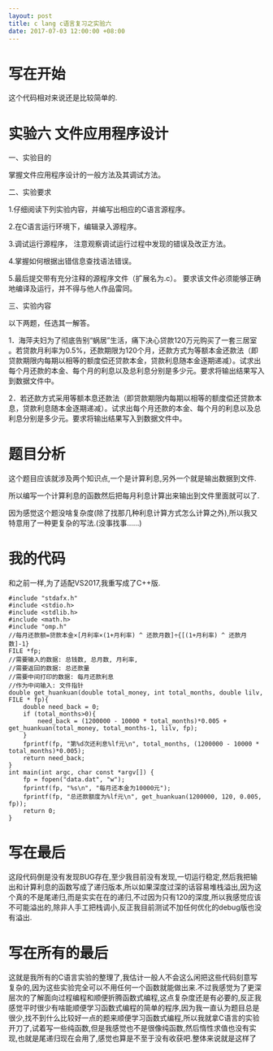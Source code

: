 ```yaml
---
layout: post
title: c lang c语言复习之实验六
date: 2017-07-03 12:00:00 +08:00
---
```


# 写在开始
这个代码相对来说还是比较简单的.
# 实验六 文件应用程序设计

一、实验目的

掌握文件应用程序设计的一般方法及其调试方法。

二、实验要求

1.仔细阅读下列实验内容，并编写出相应的C语言源程序。

2.在C语言运行环境下，编辑录入源程序。

3.调试运行源程序， 注意观察调试运行过程中发现的错误及改正方法。

4.掌握如何根据出错信息查找语法错误。

5.最后提交带有充分注释的源程序文件（扩展名为.c）。 要求该文件必须能够正确地编译及运行，并不得与他人作品雷同。

三、实验内容

以下两题，任选其一解答。

1．海萍夫妇为了彻底告别“蜗居”生活，痛下决心贷款120万元购买了一套三居室 。若贷款月利率为0.5%，还款期限为120个月，还款方式为等额本金还款法（即贷款期限内每期以相等的额度偿还贷款本金，贷款利息随本金逐期递减）。试求出每个月还款的本金、每个月的利息以及总利息分别是多少元。要求将输出结果写入到数据文件中。

2．若还款方式采用等额本息还款法（即贷款期限内每期以相等的额度偿还贷款本息，贷款利息随本金逐期递减）。试求出每个月还款的本金、每个月的利息以及总利息分别是多少元。要求将输出结果写入到数据文件中。
# 题目分析
这个题目应该就涉及两个知识点,一个是计算利息,另外一个就是输出数据到文件.

所以编写一个计算利息的函数然后把每月利息计算出来输出到文件里面就可以了.

因为感觉这个题没啥复杂度(除了找那几种利息计算方式怎么计算之外),所以我又特意用了一种更复杂的写法.(没事找事......)

# 我的代码
和之前一样,为了适配VS2017,我重写成了C++版.
```
#include "stdafx.h"
#include <stdio.h>
#include <stdlib.h>
#include <math.h>
#include "omp.h"
//每月还款额=贷款本金×[月利率×(1+月利率) ^ 还款月数]÷{[(1+月利率) ^ 还款月数]-1}
FILE *fp;
//需要输入的数据: 总钱数, 总月数, 月利率,
//需要返回的数据: 总还款量
//需要中间打印的数据: 每月还款利息
//作为中间输入: 文件指针
double get_huankuan(double total_money, int total_months, double lilv, FILE * fp){
	double need_back = 0;
	if (total_months>0){
		need_back = (1200000 - 10000 * total_months)*0.005 + get_huankuan(total_money, total_months-1, lilv, fp);
	}
	fprintf(fp, "第%d次还利息%lf元\n", total_months, (1200000 - 10000 * total_months)*0.005);
	return need_back;
}
int main(int argc, char const *argv[]) {
	fp = fopen("data.dat", "w");
	fprintf(fp, "%s\n", "每月还本金为10000元");
	fprintf(fp, "总还款额度为%lf元\n", get_huankuan(1200000, 120, 0.005, fp));
	return 0;
}
```
# 写在最后
这段代码倒是没有发现BUG存在,至少我目前没有发现,一切运行稳定,然后我把输出和计算利息的函数写成了递归版本,所以如果深度过深的话容易堆栈溢出,因为这个真的不是尾递归,而是实实在在的递归,不过因为只有120的深度,所以我感觉应该不可能溢出的,除非人手工把栈调小,反正我目前测试不加任何优化的debug版也没有溢出.
# 写在所有的最后
这就是我所有的C语言实验的整理了,我估计一般人不会这么闲把这些代码刻意写复杂的,因为这些实验完全可以不用任何一个函数就能做出来.不过我感觉为了更深层次的了解面向过程编程和顺便折腾函数式编程,这点复杂度还是有必要的,反正我感觉平时很少有啥能顺便学习函数式编程的简单的程序,因为我一直认为题目总是很少,找不到什么比较好一点的题来顺便学习函数式编程,所以我就拿C语言的实验开刀了,试着写一些纯函数,但是我感觉也不是很像纯函数,然后惰性求值也没有实现,也就是尾递归现在会用了,感觉也算是不至于没有收获吧.整体来说就是这样了
